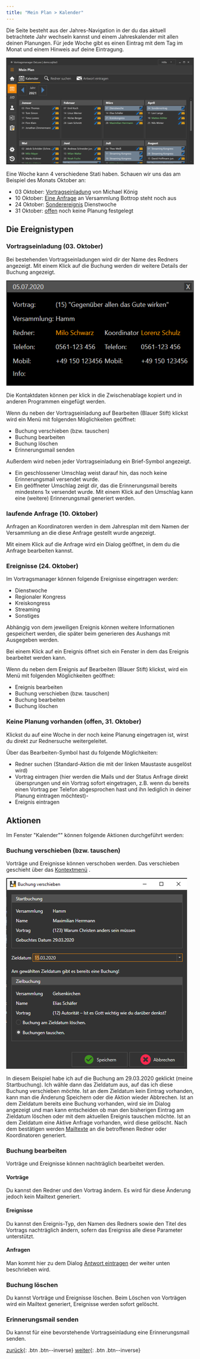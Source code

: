```yaml
---
title: "Mein Plan > Kalender"
---
```


Die Seite besteht aus der Jahres-Navigation in der du das aktuell betrachtete Jahr wechseln kannst und einem Jahreskalender mit allen deinen Planungen.
Für jede Woche gibt es einen Eintrag mit dem Tag im Monat und einem Hinweis auf deine Eintragung.

![Übersicht](images/MeinPlanKalender.png)

Eine Woche kann 4 verschiedene Stati haben. Schauen wir uns das am Beispiel des Monats Oktober an: 

 * 03 Oktober: [Vortragseinladung](#vortragseinladung-03-oktober) von Michael König
 * 10 Oktober: [Eine Anfrage](#laufende-anfrage-10-oktober) an Versammlung Bottrop steht noch aus
 * 24 Oktober: [Sonderereignis](#ereignisse-24-oktober) Dienstwoche
 * 31 Oktober: [offen](#keine-planung-vorhanden-offen-31-oktober) noch keine Planung festgelegt


## Die Ereignistypen

### Vortragseinladung (03. Oktober)
Bei bestehenden Vortragseinladungen wird dir der Name des Redners angezeigt. Mit einem Klick auf die Buchung werden dir weitere Details der Buchung angezeigt. 

![Buchung Details](images/MeinPlanKalenderDetailanzeige.png) 

Die Kontaktdaten können per klick in die Zwischenablage kopiert und in anderen Programmen eingefügt werden.

Wenn du neben der Vortragseinladung auf Bearbeiten (Blauer Stift) klickst wird ein Menü mit folgenden Möglichkeiten geöffnet:

* Buchung verschieben (bzw. tauschen)
* Buchung bearbeiten
* Buchung löschen
* Erinnerungsmail senden

Außerdem wird neben jeder Vortragseinladung ein Brief-Symbol angezeigt.
* Ein geschlossener Umschlag weist darauf hin, das noch keine Erinnerungsmail versendet wurde.
* Ein geöffneter Umschlag zeigt dir, das die Erinnerungsmail bereits mindestens 1x versendet wurde.
Mit einem Klick auf den Umschlag kann eine (weitere) Erinnerungsmail generiert werden.

### laufende Anfrage (10. Oktober)

Anfragen an Koordinatoren werden in dem Jahresplan mit dem Namen der Versammlung an die diese Anfrage gestellt wurde angezeigt.

Mit einem Klick auf die Anfrage wird ein Dialog geöffnet, in dem du die Anfrage bearbeiten kannst.

### Ereignisse (24. Oktober)

Im Vortragsmanager können folgende Ereignisse eingetragen werden:

* Dienstwoche
* Regionaler Kongress
* Kreiskongress
* Streaming
* Sonstiges

Abhängig von dem jeweiligen Ereignis können weitere Informationen gespeichert werden, die später beim generieren des Aushangs mit Ausgegeben werden.

Bei einem Klick auf ein Ereignis öffnet sich ein Fenster in dem das Ereignis bearbeitet werden kann.

Wenn du neben dem Ereignis auf Bearbeiten (Blauer Stift) klickst, wird ein Menü mit folgenden Möglichkeiten geöffnet:

* Ereignis bearbeiten
* Buchung verschieben (bzw. tauschen)
* Buchung bearbeiten
* Buchung löschen

### Keine Planung vorhanden (offen, 31. Oktober)

Klickst du auf eine Woche in der noch keine Planung eingetragen ist, wirst du direkt zur Rednersuche weitergeleitet.

Über das Bearbeiten-Symbol hast du folgende Möglichkeiten:

* Redner suchen (Standard-Aktion die mit der linken Maustaste ausgelöst wird)
* Vortrag eintragen (hier werden die Mails und der Status Anfrage direkt übersprungen und ein Vortrag sofort eingetragen, z.B. wenn du bereits einen Vortrag per Telefon abgesprochen hast und ihn lediglich in deiner Planung eintragen möchtest)-
* Ereignis eintragen

## Aktionen

Im Fenster "Kalender"" können folgende Aktionen durchgeführt werden:

### Buchung verschieben (bzw. tauschen)
Vorträge und Ereignisse können verschoben werden.
Das verschieben geschieht über das [Kontextmenü](Konzept.md#kontextmenü) .

![Buchung verschieben](images/MeinPlanKalenderVerschieben.png)

In diesem Beispiel habe ich auf die Buchung am 29.03.2020 geklickt (meine Startbuchung). Ich wähle dann das Zieldatum aus, auf das ich diese Buchung verschieben möchte. Ist an dem Zieldatum kein Eintrag vorhanden, kann man die Änderung Speichern oder die Aktion wieder Abbrechen.
Ist an dem Zieldatum bereits eine Buchung vorhanden, wird sie im Dialog angezeigt und man kann entscheiden ob man den bisherigen Eintrag am Zieldatum löschen oder mit dem aktuellen Ereignis tauschen möchte.
Ist an dem Zieldatum eine Aktive Anfrage vorhanden, wird diese gelöscht.
Nach dem bestätigen werden [Mailtexte](Konzept.md#mailtexte) an die betroffenen Redner oder Koordinatoren generiert.

### Buchung bearbeiten
Vorträge und Ereignisse können nachträglich bearbeitet werden.

#### Vorträge
Du kannst den Redner und den Vortrag ändern. Es wird für diese Änderung jedoch kein Mailtext generiert.

#### Ereignisse
Du kannst den Ereignis-Typ, den Namen des Redners sowie den Titel des Vortrags nachträglich ändern, sofern das Ereigniss alle diese Parameter unterstützt.

#### Anfragen
Man kommt hier zu dem Dialog [Antwort eintragen](#antwort-eintragen) der weiter unten beschrieben wird.

### Buchung löschen
Du kannst Vorträge und Ereignisse löschen.
Beim Löschen von Vorträgen wird ein Mailtext generiert, Ereignisse werden sofort gelöscht.

### Erinnerungsmail senden
Du kannst für eine bevorstehende Vortragseinladung eine Erinnerungsmail senden.

[zurück](MeinPlan.md){: .btn .btn--inverse}  [weiter](MeinPlanRednerSuchen.md){: .btn .btn--inverse}